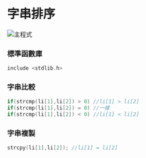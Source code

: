 # 字串排序
![主程式](https://github.com/uciz16470/2020cce/blob/gh-pages/0409/07460303W7-2.PNG)

### 標準函數庫
```c
include <stdlib.h>
```
### 字串比較
```c
if(strcmp(li[1],li[2]) > 0) //li[1] > li[2]
if(strcmp(li[1],li[2]) = 0) //一樣
if(strcmp(li[1],li[2]) < 0) //li[1] < li[2]
```
### 字串複製
```c
strcpy(li[1],li[2]); //li[1] = li[2]
```
